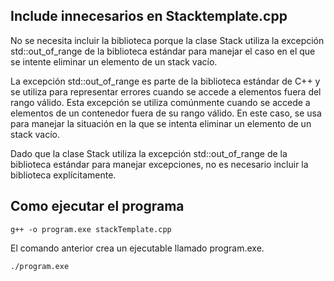## Include innecesarios en Stacktemplate.cpp

No se necesita incluir la biblioteca <exceptions> porque la clase Stack utiliza la excepción std::out_of_range de la biblioteca estándar para manejar el caso en el que se intente eliminar un elemento de un stack vacío.

La excepción std::out_of_range es parte de la biblioteca estándar de C++ y se utiliza para representar errores cuando se accede a elementos fuera del rango válido. Esta excepción se utiliza comúnmente cuando se accede a elementos de un contenedor fuera de su rango válido. En este caso, se usa para manejar la situación en la que se intenta eliminar un elemento de un stack vacío.

Dado que la clase Stack utiliza la excepción std::out_of_range de la biblioteca estándar para manejar excepciones, no es necesario incluir la biblioteca <exceptions> explícitamente.

 ## Como ejecutar el programa

```console 
g++ -o program.exe stackTemplate.cpp
```

El comando anterior crea un ejecutable llamado program.exe.

```console 
./program.exe
```
